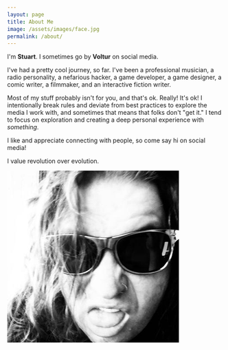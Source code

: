 ```yaml
---
layout: page
title: About Me
image: /assets/images/face.jpg
permalink: /about/
---
```

I'm **Stuart**. I sometimes go by **Voltur** on social media.

I've had a pretty cool journey, so far. I've been a professional musician, a radio personality, a nefarious hacker, a game developer, a game designer, a comic writer, a filmmaker, and an interactive fiction writer.

Most of my stuff probably isn't for you, and that's ok. Really! It's ok! I intentionally break rules and deviate from best practices to explore the media I work with, and sometimes that means that folks don't "get it." I tend to focus on exploration and creating a deep personal experience with *something*. 

I like and appreciate connecting with people, so come say hi on social media! 

I value revolution over evolution.

![This is my face.](/assets/images/face.jpeg)